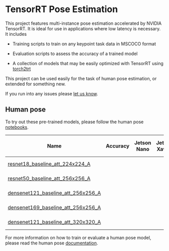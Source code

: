 # TensorRT Pose Estimation

This project features multi-instance pose estimation accelerated by NVIDIA TensorRT.  It is ideal for use in applications where low latency is necessary.  It includes

- Training scripts to train on any keypoint task data in MSCOCO format

- Evaluation scripts to assess the accuracy of a trained model 
- A collection of models that may be easily optimized with TensorRT using [torch2trt](https://github.com/NVIDIA-AI-IOT/torch2trt)

This project can be used easily for the task of human pose estimation, or extended for something new.

If you run into any issues please [let us know](../../issues).

## Human pose

To try out these pre-trained models, please follow the human pose [notebooks](notebooks/human_pose).

| Name | Accuracy | Jetson Nano | Jetson Xavier | Pre-trained Weights |
|-------|------------|-------------|---------------|---------------------|
| [resnet18_baseline_att_224x224_A](experiments/resnet18_baseline_att_224x224_A.json) |  |  |  | [download (81MB)](https://drive.google.com/open?id=1XYDdCUdiF2xxx4rznmLb62SdOUZuoNbd) |
| [resnet50_baseline_att_256x256_A](experiments/resnet50_baseline_att_256x256_A.json) |  |  |  | [download (182MB)](https://drive.google.com/open?id=1eLgzGsh1yjuLG66r9BFmoOzp3nTdVHS2) |
| [densenet121_baseline_att_256x256_A](experiments/densenet121_baseline_att_256x256_A.json) |  |  |  | [download (84MB)](https://drive.google.com/open?id=199JXyPHxGh3uTy2Eezef9CFqgC8v76Od) |
| [densenet169_baseline_att_256x256_A](experiments/densenet169_baseline_att_256x256_A.json) |  |  |  | [download (127MB)](https://drive.google.com/open?id=1BboOiLor9aRxegVOU35ml5r2--YCvhaU) |
| [densenet121_baseline_att_320x320_A](experiments/densenet121_baseline_att_320x320_A.json) |  |  |  | [download (84MB)](https://drive.google.com/open?id=1SX-LWAfYNdcNKb42b31UmZwsjXmB3a9l) |

For more information on how to train or evaluate a human pose model, please read the human pose [documentation](docs/human_pose.md).
